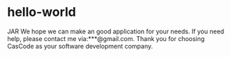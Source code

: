 # hello-world
JAR
We hope we can make an good application for your needs.
If you need help, please contact me via:***@gmail.com.
Thank you for choosing CasCode as your software development company.
